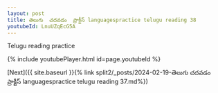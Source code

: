 ```yaml
---
layout: post
title: తెలుగు  చదవడం  ప్రాక్టీస్ languagespractice telugu reading 38
youtubeId: LnuUZqEcG5A
---
```

 
 
Telugu reading practice
 
 
 
 
 


{% include youtubePlayer.html id=page.youtubeId %}
 
[Next]({{ site.baseurl }}{% link  split2/_posts/2024-02-19-తెలుగు  చదవడం  ప్రాక్టీస్ languagespractice telugu reading 37.md%})
 
